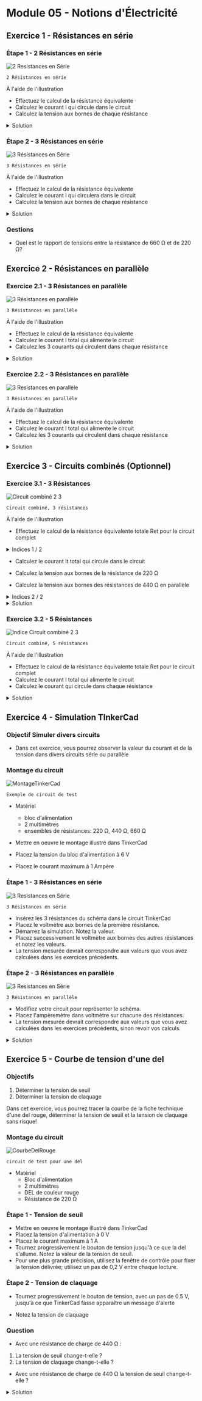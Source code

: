 # Module 05 - Notions d'Électricité

## Exercice 1 - Résistances en série

### Étape 1 - 2 Résistances en série

![2 Resistances en Série](img/rs_220_220.png)

    2 Résistances en série

À l'aide de l'illustration

- Effectuez le calcul de la résistance équivalente
- Calculez le courant I qui circule dans le circuit
- Calculez la tension aux bornes de chaque résistance

<details>
    <summary>Solution</summary>

Rt = 220 + 220 = 440 &#8486;  
U1 = 220 * 13,43 = 3 V  
U2 = 220 * 13,43 = 3 V  
It = 6 / 440 = 13,6 mA

![2 Resistances en Série - Solution](img/rs_220_220_solution.png)

</details>

### Étape 2 - 3 Résistances en série

![3 Résistances en Série](img/rs_220_440_660.png)

    3 Résistances en série

À l'aide de l'illustration

- Effectuez le calcul de la résistance équivalente
- Calculez le courant I qui circulera dans le circuit
- Calculez la tension aux bornes de chaque résistance

<details>
    <summary>Solution</summary>

Rt = 220 + 440 + 660 = 1320 &#8486;  
U1 = 4,6 * 220 = 1 V  
U2 = 4,6 * 440 = 2 V  
U3 = 4,6 * 660 = 3 V  
It = 6 / 1320 = 4,6 mA

![3 Résistances en Série - Solution](img/rs_220_440_660_solution.png)

</details>

### Qestions

- Quel est le rapport de tensions entre la résistance de 660 Ω et de 220 Ω?

## Exercice 2 - Résistances en parallèle

### Exercice 2.1 - 3 Résistances en parallèle

![3 Résistances en parallèle](img/rp_220_220_220.png)

    3 Résistances en parallèle

À l'aide de l'illustration

- Effectuez le calcul de la résistance équivalente
- Calculez le courant I total qui alimente le circuit
- Calculez les 3 courants qui circulent dans chaque résistance

<details>
    <summary>Solution</summary>

1 / Rt = 1 / 220 + 1 / 220 + 1 / 220 = 3 / 220 => Rt = 73,3 &#8486;  
U1 = U2 = U3 = 6 V  
It = 6 / 73,3 = 81,9 mA  
I1 = I2 = I3 = 27,3 mA  

![3 Résistances en parallèle - Solution](img/rp_220_220_220_solution.png)

</details>

### Exercice 2.2 - 3 Résistances en parallèle

![3 Resistances en parallèle](img/rp_220_220_440.png)

    3 Résistances en parallèle

À l'aide de l'illustration

- Effectuez le calcul de la résistance équivalente
- Calculez le courant I total qui alimente le circuit
- Calculez les 3 courants qui circulent dans chaque résistance

<details>
    <summary>Solution</summary>

1 / Rt = 1 / 220 + 1 / 220 + 1 / 440 = 5 / 440 => Rt = 88 &#8486;  
U1 = U2 = U3 = 6 V  
It = 6 / 88 = 68,2 mA  
I1 = 27,3 mA  
I2 = 27,3 mA  
I3 = 13,6 mA

![3 Résistances en parallèle - Solution](img/rp_220_220_440_solution.png)

</details>

## Exercice 3 - Circuits combinés (Optionnel)

### Exercice 3.1 - 3 Résistances

![Circuit combiné 2 3](img/rs_220_rp_440_440.png)

    Circuit combiné, 3 résistances

À l'aide de l'illustration

- Effectuez le calcul de la résistance équivalente totale Ret pour le circuit complet

<details>
    <summary>Indices 1 / 2</summary>

1. Effectuez le calcul de la résistance équivalente en parallèle Rep pour les 2 résistances en parallèle

2. La résistance Ret totale est donné par la  résistance de 220 Ω en série avec la résistance Rep

</details>

- Calculez le courant It total qui circule dans le circuit
- Calculez la tension aux bornes de la résistance de 220 Ω

- Calculez la tension aux bornes des résistances de 440 Ω en parallèle

<details>
    <summary>Indices 2 / 2</summary>

1. la tension aux bornes de résistances en parallèle est la même. La tension peut être déduite de la tension totale et de la tension U aux bornes de la résistance de 220 Ω

2. le courant est calculé à partir de la formule U / R2 et U /R3

![Indice Circuit combiné 2 3](img/rs_220_rp_440_440_Indice.png)

    Circuit combiné, 3 résistances

</details>

<details>
    <summary>Solution</summary>

1 / Re1 = 1 / 440 + 1 / 440 = 1 / 220 => Re1 = 220 &#8486;  
Rt = 440 &#8486;  
It = 6 / 440 = 13,6 mA  
U1 = 220 * 0.0136 = 3V  
U2 = U3 = 220 * 0.0136 = 3V  
I2 = 3 / 440 = 6,8 mA   
I3 = 3 / 440 = 6,8 mA

![Solution Circuit combiné 2 3](img/rs_220_rp_440_440_solution.png)

</details>

### Exercice 3.2 - 5 Résistances

![Indice Circuit combiné 2 3](img/rs_580_220_rp_440_440_1K.png)

    Circuit combiné, 5 résistances

À l'aide de l'illustration

- Effectuez le calcul de la résistance équivalente totale Ret pour le circuit complet
- Calculez le courant I total qui alimente le circuit
- Calculez le courant qui circule dans chaque résistance

<details>
    <summary>Solution</summary>

Re1 = 180.33 &#8486;  
Rt = 580 + 220 + 180.33 = 980.33  
It = 6 / 980.33 = 6.1 mA  
U1 = 580 * 0.0061 = 3,54 V  
U2 = 220 * 0.0061 = 1.34 V V  
Ue1 = U3 = U4 = U5 = 180.33 * 0.0061 = 1.1 V  
I3 = I4 = 1.1 / 440 = 2.5mA  
I5 = 1.1/1000 = 1.1 mA 

![Circuit combiné 2 3](img/rs_580_220_rp_440_440_1K_solution.png)

</details>

## Exercice 4 - Simulation TInkerCad

### Objectif Simuler divers circuits

- Dans cet exercice, vous pourrez observer la valeur du courant et de la tension dans divers circuits série ou parallèle

### Montage du circuit

![MontageTinkerCad](img/rs_220_440_660_A_V.png)

    Exemple de circuit de test

- Matériel
  - bloc d'alimentation
  - 2 multimètres
  - ensembles de résistances: 220 Ω, 440 Ω, 660 Ω

- Mettre en oeuvre le montage illustré dans TinkerCad
- Placez la tension du bloc d'alimentation à 6 V
- Placez le courant maximum à 1 Ampère

### Étape 1 - 3 Résistances en série

![3 Resistances en Série](img/rs_220_440_660.png)

    3 Résistances en série

- Insérez les 3 résistances du schéma dans le circuit TinkerCad
- Placez le voltmètre aux bornes de la première résistance.
- Démarrez la simulation. Notez la valeur.
- Placez successivement le voltmètre aux bornes des autres résistances et notez les valeurs.
- La tension mesurée devrait correspondre aux valeurs que vous avez calculées dans les exercices précédents.

### Étape 2 - 3 Résistances en parallèle

![3 Resistances en Série](img/rp_220_220_220.png)

    3 Résistances en parallèle

- Modifiez votre circuit pour représenter le schéma.
- Placez  l'ampèremètre dans  voltmètre sur chacune des résistances.
- La tension mesurée devrait correspondre aux valeurs que vous avez calculées dans les exercices précédents, sinon revoir vos calculs.

<details>
    <summary>Solution</summary>

![3 résistances en parallèle sous Tinkercad](img/rp_220_220_220_tinkercad_solution.png)

</details>

## Exercice 5 - Courbe de tension d'une del

### Objectifs

1. Déterminer la tension de seuil
2. Déterminer la tension de claquage

Dans cet exercice, vous pourrez tracer la courbe de la fiche technique d'une del rouge, déterminer la tension de seuil et la tension de claquage sans risque!

### Montage du circuit

![CourbeDelRouge](img/CourbeDelRouge.png)

    circuit de test pour une del

- Matériel
  - Bloc d'alimentation
  - 2 multimètres
  - DEL de couleur rouge
  - Résistance de 220 Ω

### Étape 1 - Tension de seuil

- Mettre en oeuvre le montage illustré dans TinkerCad
- Placez la tension d'alimentation à 0 V
- Placez le courant maximum à 1 A
- Tournez progressivement le bouton de tension jusqu'à ce que la del s'allume. Notez la valeur de la tension de seuil.
- Pour une plus grande précision, utilisez la fenêtre de contrôle pour fixer la tension délivrée; utilisez un pas de 0,2 V entre chaque lecture.

### Étape 2 - Tension de claquage

- Tournez progressivement le bouton de tension, avec un pas de 0.5 V, jusqu'à ce que TinkerCad fasse apparaître un message d'alerte

- Notez la tension de claquage

### Question

- Avec une résistance de charge de 440 Ω :

1. La tension de seuil change-t-elle ?
2. La tension de claquage change-t-elle ?

- Avec une résistance de charge  de 440 Ω la tension de seuil change-t-elle ?

<details>
    <summary>Solution</summary>

Non les tensions de seuil et de claquage dépendent uniquement de la fabrication du matériau.
</details>
